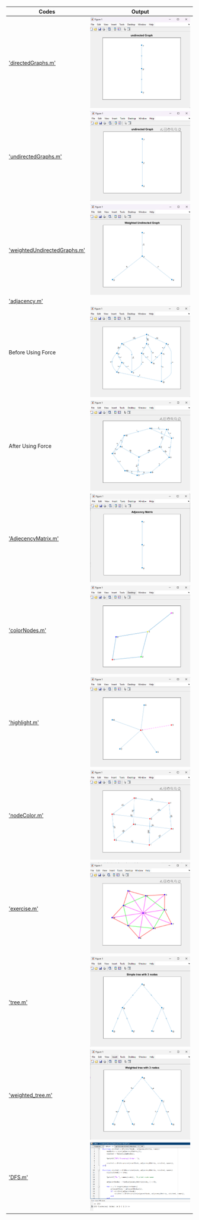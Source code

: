 
 | Codes | Output |
  |-------|--------|
  |['directedGraphs.m'](./Codes/directedGraphs.m)|![directedGraphs.png](./Outputs/directedGraphs.png)|
  |['undirectedGraphs.m'](./Codes/undirectedGraphs.m)|![undirectedGraphs.png](./Outputs/undirectedGraphs.png)|
  |['weightedUndirectedGraphs.m'](./Codes/weightedUndirectedGraphs.m)|![weightedUndirectedGraphs.png](./Outputs/weightedUndirectedGraphs.png)|
 |['adjacency.m'](./Codes/adjacency.m)| |
 |Before Using Force |![BeforeUsingForce.png](./Outputs/BeforeUsingForce.png)|
 |After Using Force |![AfterUsingForce.png](./Outputs/AfterUsingForce.png)|
 |['AdjecencyMatrix.m'](./Codes/AdjecencyMatrix.m)|![AdjecencyMatrix.png](./Outputs/AdjecencyMatrix.png)|
 |['colorNodes.m'](./Codes/colorNodes.m)|![colorNodes.png](./Outputs/colorNodes.png)|
 |['highlight.m'](./Codes/highlight.m)|![highlight.png](./Outputs/highlight.png)|
 |['nodeColor.m'](./Codes/nodeColor.m)|![nodeColor.png](./Outputs/nodeColor.png)|
 |['exercise.m'](./Codes/exercise.m)|![exercise.png](./Outputs/exercise.png)|
 |['tree.m'](./Codes/tree.m)|![tree.png](./Outputs/tree.png)|
 |['weighted_tree.m'](./Codes/weighted_tree.m)|![weighted_tree.png](./Outputs/weighted_tree.png)|
 |['DFS.m'](./Codes/DFS.m)|![DFS.png](./Outputs/DFS.png)|

